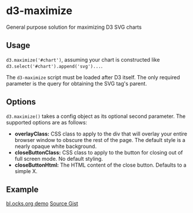 # d3-maximize

General purpose solution for maximizing D3 SVG charts

## Usage

`d3.maximize('#chart')`, assuming your chart is constructed like `d3.select('#chart').append('svg')...`.

The `d3-maximize` script must be loaded after D3 itself. The only required parameter is the query for obtaining the SVG tag's parent. 

## Options

`d3.maximize()` takes a config object as its optional second parameter. The supported options are as follows:

* **overlayClass:** CSS class to apply to the div that will overlay your entire browser window to obscure the rest of the page. The default style is a nearly opaque white background.
* **closeButtonClass:** CSS class to apply to the button for closing out of full screen mode. No default styling.
* **closeButtonHtml:** The HTML content of the close button. Defaults to a simple X.

## Example

[bl.ocks.org demo](http://bl.ocks.org/bclinkinbeard/98e891d0b2a1eebc0f7d)
[Source Gist](https://gist.github.com/bclinkinbeard/98e891d0b2a1eebc0f7d)